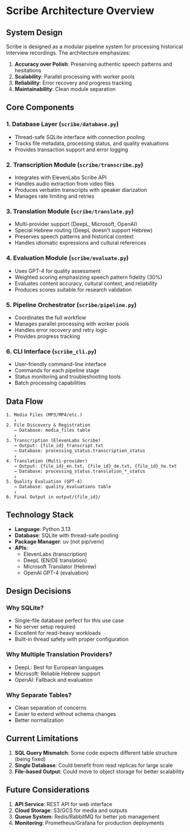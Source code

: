 # Scribe Architecture Overview

## System Design

Scribe is designed as a modular pipeline system for processing historical interview recordings. The architecture emphasizes:

1. **Accuracy over Polish**: Preserving authentic speech patterns and hesitations
2. **Scalability**: Parallel processing with worker pools
3. **Reliability**: Error recovery and progress tracking
4. **Maintainability**: Clean module separation

## Core Components

### 1. Database Layer (`scribe/database.py`)
- Thread-safe SQLite interface with connection pooling
- Tracks file metadata, processing status, and quality evaluations
- Provides transaction support and error logging

### 2. Transcription Module (`scribe/transcribe.py`)
- Integrates with ElevenLabs Scribe API
- Handles audio extraction from video files
- Produces verbatim transcripts with speaker diarization
- Manages rate limiting and retries

### 3. Translation Module (`scribe/translate.py`)
- Multi-provider support (DeepL, Microsoft, OpenAI)
- Special Hebrew routing (DeepL doesn't support Hebrew)
- Preserves speech patterns and historical context
- Handles idiomatic expressions and cultural references

### 4. Evaluation Module (`scribe/evaluate.py`)
- Uses GPT-4 for quality assessment
- Weighted scoring emphasizing speech pattern fidelity (30%)
- Evaluates content accuracy, cultural context, and reliability
- Produces scores suitable for research validation

### 5. Pipeline Orchestrator (`scribe/pipeline.py`)
- Coordinates the full workflow
- Manages parallel processing with worker pools
- Handles error recovery and retry logic
- Provides progress tracking

### 6. CLI Interface (`scribe_cli.py`)
- User-friendly command-line interface
- Commands for each pipeline stage
- Status monitoring and troubleshooting tools
- Batch processing capabilities

## Data Flow

```
1. Media Files (MP3/MP4/etc.)
   ↓
2. File Discovery & Registration
   → Database: media_files table
   ↓
3. Transcription (ElevenLabs Scribe)
   → Output: {file_id}_transcript.txt
   → Database: processing_status.transcription_status
   ↓
4. Translation (Multi-provider)
   → Output: {file_id}_en.txt, {file_id}_de.txt, {file_id}_he.txt
   → Database: processing_status.translation_*_status
   ↓
5. Quality Evaluation (GPT-4)
   → Database: quality_evaluations table
   ↓
6. Final Output in output/{file_id}/
```

## Technology Stack

- **Language**: Python 3.13
- **Database**: SQLite with thread-safe pooling
- **Package Manager**: uv (not pip/venv)
- **APIs**: 
  - ElevenLabs (transcription)
  - DeepL (EN/DE translation)
  - Microsoft Translator (Hebrew)
  - OpenAI GPT-4 (evaluation)

## Design Decisions

### Why SQLite?
- Single-file database perfect for this use case
- No server setup required
- Excellent for read-heavy workloads
- Built-in thread safety with proper configuration

### Why Multiple Translation Providers?
- DeepL: Best for European languages
- Microsoft: Reliable Hebrew support
- OpenAI: Fallback and evaluation

### Why Separate Tables?
- Clean separation of concerns
- Easier to extend without schema changes
- Better normalization

## Current Limitations

1. **SQL Query Mismatch**: Some code expects different table structure (being fixed)
2. **Single Database**: Could benefit from read replicas for large scale
3. **File-based Output**: Could move to object storage for better scalability

## Future Considerations

1. **API Service**: REST API for web interface
2. **Cloud Storage**: S3/GCS for media and outputs
3. **Queue System**: Redis/RabbitMQ for better job management
4. **Monitoring**: Prometheus/Grafana for production deployments